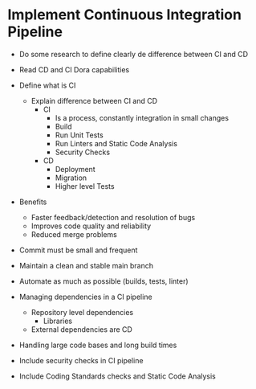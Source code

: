 # Implement Continuous Integration Pipeline

* Do some research to define clearly de difference between CI and CD
* Read CD and CI Dora capabilities

* Define what is CI
    * Explain difference between CI and CD
        * CI
            * Is a process, constantly integration in small changes
            * Build
            * Run Unit Tests
            * Run Linters and Static Code Analysis
            * Security Checks
        * CD
            * Deployment
            * Migration
            * Higher level Tests
* Benefits
    * Faster feedback/detection and resolution of bugs
    * Improves code quality and reliability
    * Reduced merge problems
* Commit must be small and frequent
* Maintain a clean and stable main branch
* Automate as much as possible (builds, tests, linter)
* Managing dependencies in a CI pipeline
    * Repository level dependencies
        * Libraries
    * External dependencies are CD
* Handling large code bases and long build times
* Include security checks in CI pipeline
* Include Coding Standards checks and Static Code Analysis
